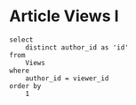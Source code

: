 # Article Views I

```
select
    distinct author_id as 'id'
from
    Views
where
    author_id = viewer_id
order by
    1
```
